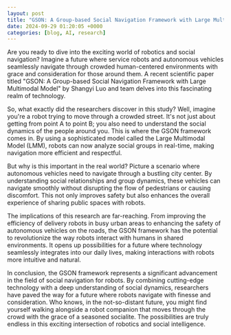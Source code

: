 ```yaml
---
layout: post
title: "GSON: A Group-based Social Navigation Framework with Large Multimodal Model"
date: 2024-09-29 01:20:05 +0000
categories: [blog, AI, research]
---
```

Are you ready to dive into the exciting world of robotics and social navigation? Imagine a future where service robots and autonomous vehicles seamlessly navigate through crowded human-centered environments with grace and consideration for those around them. A recent scientific paper titled "GSON: A Group-based Social Navigation Framework with Large Multimodal Model" by Shangyi Luo and team delves into this fascinating realm of technology.

So, what exactly did the researchers discover in this study? Well, imagine you're a robot trying to move through a crowded street. It's not just about getting from point A to point B; you also need to understand the social dynamics of the people around you. This is where the GSON framework comes in. By using a sophisticated model called the Large Multimodal Model (LMM), robots can now analyze social groups in real-time, making navigation more efficient and respectful.

But why is this important in the real world? Picture a scenario where autonomous vehicles need to navigate through a bustling city center. By understanding social relationships and group dynamics, these vehicles can navigate smoothly without disrupting the flow of pedestrians or causing discomfort. This not only improves safety but also enhances the overall experience of sharing public spaces with robots.

The implications of this research are far-reaching. From improving the efficiency of delivery robots in busy urban areas to enhancing the safety of autonomous vehicles on the roads, the GSON framework has the potential to revolutionize the way robots interact with humans in shared environments. It opens up possibilities for a future where technology seamlessly integrates into our daily lives, making interactions with robots more intuitive and natural.

In conclusion, the GSON framework represents a significant advancement in the field of social navigation for robots. By combining cutting-edge technology with a deep understanding of social dynamics, researchers have paved the way for a future where robots navigate with finesse and consideration. Who knows, in the not-so-distant future, you might find yourself walking alongside a robot companion that moves through the crowd with the grace of a seasoned socialite. The possibilities are truly endless in this exciting intersection of robotics and social intelligence.
